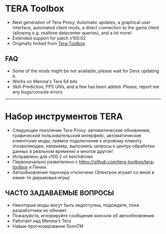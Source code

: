 # TERA Toolbox
* Next generation of Tera-Proxy: Automatic updates, a graphical user interface, automated client mods, a direct connection to the game client (allowing e.g. realtime datacenter queries), and a lot more!
* Extended support for patch v100.02
* Originally forked from [Tera-Toolbox](https://github.com/tera-toolbox/tera-toolbox)

## FAQ
* Some of the mods might be not available, please wait for Devs updating it.
* Works on Menma's Tera 64 bits
* Skill-Prediction, FPS Utils, and a few has been added. Please, report me any bugs/console errors

-------------------------------------------------------

# Набор инструментов TERA
* Следующее поколение Tera-Proxy: автоматические обновления, графический пользовательский интерфейс, автоматические клиентские моды, прямое подключение к игровому клиенту (позволяющее, например, выполнять запросы к центру обработки данных в реальном времени) и многое другое!
* Исправлено для v100.2 от ketchdrown
* Первоначально разветвлено с https://github.com/tera-toolbox/tera-toolbox и Пинки.
* Автообновление лаунчера отключено (Электрон играет со мной в какие-то дерьмовые игры)

## ЧАСТО ЗАДАВАЕМЫЕ ВОПРОСЫ
* Некоторые моды могут быть недоступны, подождите, пока разработчики их обновят.
* Пожалуйста, игнорируйте сообщения консоли об автообновлении
* Работает над Menma's Tera
* Навык-прогнозирование SoonTM
